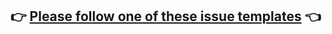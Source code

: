 ## 👉 [Please follow one of these issue templates](https://github.com/boyney123/cloudcatalog/issues/new/choose) 👈
